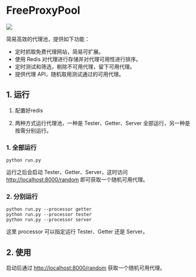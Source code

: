 # FreeProxyPool

![](https://img.shields.io/badge/python-3.6%2B-brightgreen)

简易高效的代理池，提供如下功能：

* 定时抓取免费代理网站，简易可扩展。
* 使用 Redis 对代理进行存储并对代理可用性进行排序。
* 定时测试和筛选，剔除不可用代理，留下可用代理。
* 提供代理 API，随机取用测试通过的可用代理。

## 1. 运行
1. 配置好redis

2. 两种方式运行代理池，一种是 Tester、Getter、Server 全部运行，另一种是按需分别运行。

### 1. 全部运行

```shell script
python run.py
```

运行之后会启动 Tester、Getter、Server，这时访问 [http://localhost:8000/random](http://localhost:8000/random) 即可获取一个随机可用代理。

### 2. 分别运行

```shell script
python run.py --processor getter
python run.py --processor tester
python run.py --processor server
```

这里 processor 可以指定运行 Tester、Getter 还是 Server。

## 2. 使用

启动后通过 [http://localhost:8000/random](http://localhost:8000/random) 获取一个随机可用代理。
